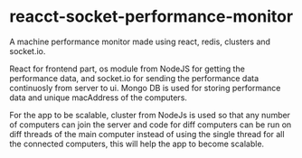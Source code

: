 # reacct-socket-performance-monitor
A machine performance monitor made using react, redis, clusters and socket.io.

React for frontend part, os module from NodeJS for getting the performance data, and socket.io for sending the performance data continuosly from server to ui.
Mongo DB is used for storing performance data and unique macAddress of the computers.

For the app to be scalable, cluster from NodeJs is used so that any number of computers can join the server and code for diff computers can be run on diff threads of the main computer instead of using the single thread for all the connected computers, this will help the app to become scalable.


